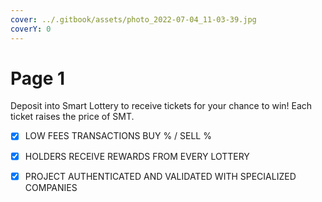 ```yaml
---
cover: ../.gitbook/assets/photo_2022-07-04_11-03-39.jpg
coverY: 0
---
```


# Page 1



Deposit into Smart Lottery to receive tickets for your chance to win! Each ticket raises the price of SMT.

* [x] LOW FEES TRANSACTIONS BUY % / SELL %
* [x] HOLDERS RECEIVE REWARDS FROM EVERY LOTTERY
* [x] PROJECT AUTHENTICATED AND VALIDATED WITH SPECIALIZED COMPANIES

